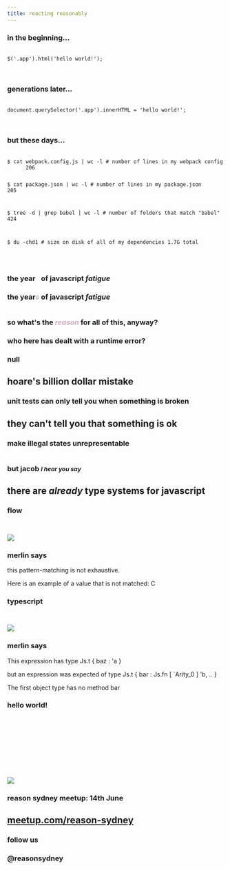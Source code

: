 ```yaml
---
title: reacting reasonably
---
```

<section>
  <section>
    <h1>in the beginning...</h1>
    <pre class="language-javascript">
      <code>
$('.app').html('hello world!');
      </code>
    </pre>
  </section>
  <section>
    <h1>generations later...</h1>
    <pre class="language-javascript">
      <code>
document.querySelector('.app').innerHTML = 'hello world!';
      </code>
    </pre>
  </section>
  <section>
    <h1>but these days...</h1>
    <pre>
      <code>
$ cat webpack.config.js | wc -l # number of lines in my webpack config
      206

$ cat package.json | wc -l # number of lines in my package.json
      205

$ tree -d | grep babel | wc -l # number of folders that match "babel"
      424

$ du -chd1 # size on disk of all of my dependencies
      1.7G total
      </code>
    </pre>
  </section>
  <section><img src="assets/projectlogos.png" alt=""></section>
  <section>
    <h1>the year<i style="opacity: 0;">s</i> of javascript <i>fatigue</i></h1>
  </section>
  <section>
    <h1>the year<i style="color: #cbaabc;">s</i> of javascript <i>fatigue</i></h1>
  </section>
  <section>
    <img src="assets/metalang.png" alt="">
  </section>
</section>

<section>
  <section>
    <img src="assets/reasonml.png" alt="">
  </section>
  <section>
    <h1>so what's the <i style="color: #cbaabc;">reason</i> for all of this, anyway?</h1>
  </section>
  <section>
    <h1>who here has dealt with a runtime error?</h1>
  </section>
  <section>
    <h1>null</h1>
    <h2>hoare's billion dollar mistake</h2>
  </section>
  <section>
    <h1>unit tests can only tell you when something is broken</h1>
    <h2>they can't tell you that something is ok</h2>
  </section>
  <section>
    <h1>make illegal states unrepresentable</h1>
  </section>
  <section>
    <pre class="language-javascript" data-src="examples/brokencontroller.js"></pre>
  </section>
</section>

<section>
  <section>
    <h1>but jacob <small><i>I hear you say</i></small></h1>
    <h2>there are <i>already</i> type systems for javascript</h2>
  </section>
</section>

<section>
  <section>
    <h1>flow</h1>
  </section>
  <section>
    <pre class="language-javascript" data-src="examples/flow1.js"></pre>
  </section>
  <section>
    <pre class="language-reason" data-src="examples/flow1.re"></pre>
  </section>
  <section style="flex-direction: row">
    <div>
      <img src="assets/wizard2.png">
    </div>
    <div>
      <h3>merlin says</h3>
      <p>this pattern-matching is not exhaustive.</p>
      <p>Here is an example of a value that is not matched: C</p>
    </div>
  </section>
</section>

<section>
  <section>
    <h1>typescript</h1>
  </section>
  <section>
    <pre class="language-javascript" data-src="examples/typescript1.js"></pre>
  </section>
  <section>
    <pre class="language-reason" data-src="examples/typescript1.re"></pre>
  </section>
  <section style="flex-direction: row">
    <div>
      <img src="assets/wizard2.png">
    </div>
    <div>
      <h3>merlin says</h3>
      <p>This expression has type Js.t { baz : 'a }</p>
      <p>but an expression was expected of type Js.t { bar : Js.fn [ `Arity_0 ] 'b, .. }</p>
      <p>The first object type has no method bar</p>
    </div>
  </section>
</section>

<section>
  <section>
    <h1>hello world!</h1>
  </section>
  <section>
    <pre class="language-reason" data-src="examples/rr1.re"></pre>
  </section>
  <section>
    <pre class="language-reason" data-src="examples/rr2.re"></pre>
  </section>
  <section>
    <pre class="language-reason" data-src="examples/rr3.re"></pre>
  </section>
  <section>
    <pre class="language-reason" data-src="examples/rr4.re"></pre>
  </section>
  <section>
    <pre class="language-reason" data-src="examples/rr5.re"></pre>
  </section>
  <section>
    <pre class="language-reason" data-src="examples/rr6.re"></pre>
  </section>
</section>

<section>
  <section>
    <pre class="language-javascript" data-src="examples/spaghetti"></pre>
  </section>
  <section>
    <pre class="language-jsx" data-src="examples/react"></pre>
  </section>
  <section>
    <pre class="language-javascript" data-src="examples/flow"></pre>
  </section>
  <section>
    <pre class="language-haskell" data-src="examples/haskell"></pre>
  </section>
  <section>
    <img src="assets/reasonml.png" />
  </section>
</section>

<section>
  <section>
    <h1>reason sydney meetup: 14th June</h1>
    <h2><a href="https://www.meetup.com/reason-sydney/">meetup.com/reason-sydney</a></h2>
  </section>
  <section>
    <h1>follow us</h1>
    <h1>@reasonsydney</h1>
  </section>
</section>
